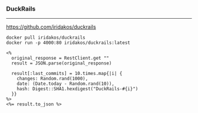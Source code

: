 ### DuckRails
---
https://github.com/iridakos/duckrails

```
docker pull iridakos/duckrails
docker run -p 4000:80 iridakos/duckrails:latest

```

```
<%
  original_response = RestClient.get ""
  result = JSON.parse(original_response)
  
  result[:last_commits] = 10.times.map{|i| {
    changes: Random.rand(1000),
    date: (Date.today - Random.rand(10)),
    hash: Digest::SHA1.hexdigest("DuckRails-#{i}")
  }}
%>
<%= result.to_json %>


```

```
```
